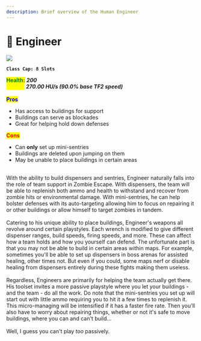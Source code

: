 ```yaml
---
description: Brief overview of the Human Engineer
---
```


# 🔧 Engineer

![](../../../.gitbook/assets/Icon\_engineer\_blue.jpg)

**`Class Cap: 8 Slots`**

<mark style="color:green;">**Health:**</mark> _**200**_\
<mark style="color:yellow;">**Speed:**</mark> _**270.00 HU/s (90.0% base TF2 speed)**_\
\
<mark style="color:blue;">**Pros**</mark>

* Has access to buildings for support
* Buildings can serve as blockades
* Great for helping hold down defenses

<mark style="color:red;">**Cons**</mark>

* Can **only** set up mini-sentries
* Buildings are deleted upon jumping on them
* May be unable to place buildings in certain areas

\
With the ability to build dispensers and sentries, Engineer naturally falls into the role of team support in Zombie Escape. With dispensers, the team will be able to replenish both ammo and health to withstand and recover from zombie hits or environmental damage. With mini-sentries, he can help bolster defenses with its auto-targeting allowing him to focus on repairing it or other buildings or allow himself to target zombies in tandem.\
\
Catering to his unique ability to place buildings, Engineer's weapons all revolve around certain playstyles. Each wrench is modified to give different dispenser ranges, build speeds, firing speeds, and more. These can affect how a team holds and how you yourself can defend. The unfortunate part is that you may not be able to build in certain areas within maps. For example, sometimes you'll be able to set up dispensers in boss arenas for assisted healing, other times not. But even if you could, some maps nerf or disable healing from dispensers entirely during these fights making them useless.\
\
Regardless, Engineers are primarily for helping the team actually get there. His toolset invites a more passive playstyle where you let your buildings - and the team - do all the work. Do note that the mini-sentries you set up will start out with little ammo requiring you to hit it a few times to replenish it. This micro-managing will be intensified if it has a faster fire rate. Then you'll also have to worry about repairing things, whether or not it's safe to move buildings, where you can and can't build...\
\
Well, I guess you can't play _too_ passively.
